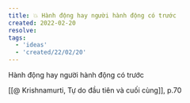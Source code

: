 ```yaml
---
title: 💥 Hành động hay người hành động có trước
created: 2022-02-20
resolve: 
tags:
  - 'ideas'
  - 'created/22/02/20'
---
```


Hành động hay người hành động có trước

[[@ Krishnamurti, Tự do đầu tiên và cuối cùng]], p.70